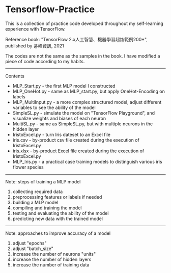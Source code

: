 # Tensorflow-Practice
This is a collection of practice code developed throughout my self-learning experience with TensorFlow.

Reference book: "TensorFlow 2.x人工智慧、機器學習超炫範例200+", published by 碁峰資訊, 2021

The codes are not the same as the samples in the book. I have modified a piece of code according to my habits.

---
Contents
- MLP_Start.py - the first MLP model I constructed
- MLP_OneHot.py - same as MLP_start.py, but apply OneHot-Encoding on labels
- MLP_MultiInput.py - a more complex structured model, adjust different variables to see the ability of the model
- SimpleSL.py - simulate the model on "TensorFlow Playground", and visualize weights and biases of each neuron
- MultiSL.py - same as SimpleSL.py, but with multiple neurons in the hidden layer
- IristoExcel.py - turn Iris dateset to an Excel file
- iris.csv - by-product csv file created during the execution of IristoExcel.py
- iris.xlsx - by-product Excel file created during the execution of IristoExcel.py
- MLP_Iris.py - a practical case training models to distinguish various iris flower species

---
Note: steps of training a MLP model
1. collecting required data
2. preprocessing features or labels if needed
3. building a MLP model
4. compiling and training the model
5. testing and evaluating the ability of the model
6. predicting new data with the trained model

---
Note: approaches to improve accuracy of a model
1. adjust "epochs"
2. adjust "batch_size"
3. increase the number of neurons "units"
4. increase the number of hidden layers
5. increase the number of training data
